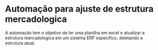 # Automação para ajuste de estrutura mercadologica

A automação tem o objetivo de ler uma planilha em excel e atualizar a estrutura mercadologica em um sistema ERP especifico, deletando a estrutura atual.
